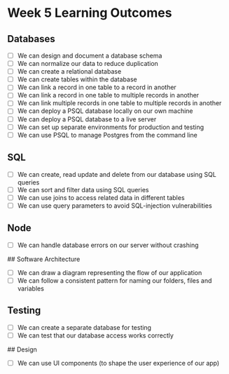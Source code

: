 # Week 5 Learning Outcomes

## Databases

- [ ] We can design and document a database schema
- [ ] We can normalize our data to reduce duplication
- [ ] We can create a relational database
- [ ] We can create tables within the database
- [ ] We can link a record in one table to a record in another
- [ ] We can link a record in one table to multiple records in another
- [ ] We can link multiple records in one table to multiple records in another
- [ ] We can deploy a PSQL database locally on our own machine
- [ ] We can deploy a PSQL database to a live server
- [ ] We can set up separate environments for production and testing
- [ ] We can use PSQL to manage Postgres from the command line

## SQL

- [ ] We can create, read update and delete from our database using SQL queries
- [ ] We can sort and filter data using SQL queries
- [ ] We can use joins to access related data in different tables
- [ ] We can use query parameters to avoid SQL-injection vulnerabilities

## Node

- [ ] We can handle database errors on our server without crashing

## Software Architecture

- [ ] We can draw a diagram representing the flow of our application
- [ ] We can follow a consistent pattern for naming our folders, files and variables

## Testing

- [ ] We can create a separate database for testing
- [ ] We can test that our database access works correctly

## Design

- [ ] We can use UI components (to shape the user experience of our app)
